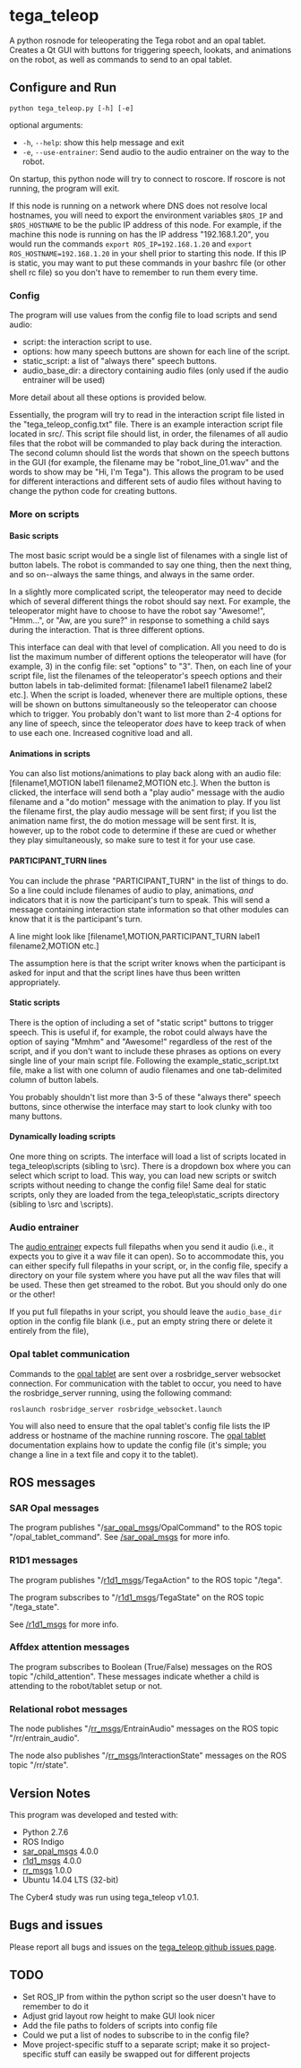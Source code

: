 # tega\_teleop

A python rosnode for teleoperating the Tega robot and an opal tablet. Creates a
Qt GUI with buttons for triggering speech, lookats, and animations on the
robot, as well as commands to send to an opal tablet.

## Configure and Run

`python tega_teleop.py [-h] [-e]`

optional arguments:

- `-h`, `--help`: show this help message and exit
- `-e`, `--use-entrainer`: Send audio to the audio entrainer on the way to the
  robot.

On startup, this python node will try to connect to roscore. If roscore is not
running, the program will exit.

If this node is running on a network where DNS does not resolve local
hostnames, you will need to export the environment variables `$ROS_IP` and
`$ROS_HOSTNAME` to be the public IP address of this node. For example, if the
machine this node is running on has the IP address "192.168.1.20", you would
run the commands `export ROS_IP=192.168.1.20` and `export
ROS_HOSTNAME=192.168.1.20` in your shell prior to starting this node. If this
IP is static, you may want to put these commands in your bashrc file (or other
shell rc file)  so you don't have to remember to run them every time.

### Config

The program will use values from the config file to load scripts and send audio:

- script: the interaction script to use.
- options: how many speech buttons are shown for each line of the script.
- static_script: a list of "always there" speech buttons.
- audio_base_dir: a directory containing audio files (only used if the audio
  entrainer will be used)

More detail about all these options is provided below.

Essentially, the program will try to read in the interaction script file listed
in the "tega\_teleop\_config.txt" file. There is an example interaction script
file located in src/. This script file should list, in order, the filenames of
all audio files that the robot will be commanded to play back during the
interaction. The second column should list the words that shown on the speech
buttons in the GUI (for example, the filename may be "robot\_line\_01.wav" and
the words to show may be "Hi, I'm Tega"). This allows the program to be used
for different interactions and different sets of audio files without having to
change the python code for creating buttons.


### More on scripts

#### Basic scripts

The most basic script would be a single list of filenames with a single list of
button labels. The robot is commanded to say one thing, then the next thing,
and so on--always the same things, and always in the same order.

In a slightly more complicated script, the teleoperator may need to decide
which of several different things the robot should say next. For example, the
teleoperator might have to choose to have the robot say "Awesome!", "Hmm...",
or "Aw, are you sure?" in response to something a child says during the
interaction. That is three different options.

This interface can deal with that level of complication. All you need to do is
list the maximum number of different options the teleoperator will have (for
example, 3) in the config file: set "options" to "3". Then, on each line of
your script file, list the filenames of the teleoperator's speech options and
their button labels in tab-delimited format: \[filename1 label1 filename2
label2 etc.\]. When the script is loaded, whenever there are multiple options,
these will be shown on buttons simultaneously so the teleoperator can choose
which to trigger. You probably don't want to list more than 2-4 options for any
line of speech, since the teleoperator *does* have to keep track of when to use
each one. Increased cognitive load and all.

#### Animations in scripts

You can also list motions/animations to play back along with an audio file:
\[filename1,MOTION label1 filename2,MOTION etc.\]. When the button is clicked,
the interface will send both a "play audio" message with the audio filename and
a "do motion" message with the animation to play. If you list the filename
first, the play audio message will be sent first; if you list the animation
name first, the do motion message will be sent first. It is, however, up to the
robot code to determine if these are cued or whether they play simultaneously,
so make sure to test it for your use case.

#### PARTICIPANT\_TURN lines

You can include the phrase "PARTICIPANT_TURN" in the list of things to do. So a
line could include filenames of audio to play, animations, *and* indicators
that it is now the participant's turn to speak. This will send a message
containing interaction state information so that other modules can know that it
is the participant's turn.

A line might look like \[filename1,MOTION,PARTICIPANT_TURN label1
filename2,MOTION etc.\]

The assumption here is that the script writer knows when the participant is
asked for input and that the script lines have thus been written appropriately.

#### Static scripts

There is the option of including a set of "static script" buttons to trigger
speech. This is useful if, for example, the robot could always have the option
of saying "Mmhm" and "Awesome!" regardless of the rest of the script, and if
you don't want to include these phrases as options on every single line of your
main script file. Following the example\_static\_script.txt file, make a list
with one column of audio filenames and one tab-delimited column of button
labels.

You probably shouldn't list more than 3-5 of these "always there" speech
buttons, since otherwise the interface may start to look clunky with too many
buttons.

#### Dynamically loading scripts

One more thing on scripts. The interface will load a list of scripts located in
tega\_teleop\scripts (sibling to \src). There is a dropdown box where you can
select which script to load. This way, you can load new scripts or switch
scripts without needing to change the config file! Same deal for static
scripts, only they are loaded from the tega\_teleop\static\_scripts directory
(sibling to \src and \scripts).

### Audio entrainer

The [audio entrainer](https://github.com/mitmedialab/rr_audio_entrainer)
expects full filepaths when you send it audio (i.e., it expects you to give it
a wav file it can open). So to accommodate this, you can either specify full
filepaths in your script, or, in the config file, specify a directory on your
file system where you have put all the wav files that will be used. These then
get streamed to the robot. But you should only do one or the other!

If you put full filepaths in your script, you should leave the `audio_base_dir`
option in the config file blank (i.e., put an empty string there or delete it
entirely from the file),

### Opal tablet communication

Commands to the [opal tablet](https://github.com/mitmedialab/SAR-opal-base) are
sent over a rosbridge\_server websocket connection. For communication with the
tablet to occur, you need to have the rosbridge\_server running, using the
following command:

`roslaunch rosbridge_server rosbridge_websocket.launch`

You will also need to ensure that the opal tablet's config file lists the IP
address or hostname of the machine running roscore. The [opal
tablet](https://github.com/mitmedialab/SAR-opal-base) documentation explains
how to update the config file (it's simple; you change a line in a text file
and copy it to the tablet).

## ROS messages

### SAR Opal messages

The program publishes
"/[sar\_opal\_msgs](https://github.com/mitmedialab/sar_opal_msgs
"/sar_opal_msgs")/OpalCommand" to the ROS topic "/opal\_tablet\_command". See
[/sar\_opal\_msgs](https://github.com/mitmedialab/sar_opal_msgs
"/sar_opal_msgs") for more info.

### R1D1 messages

The program publishes "/[r1d1\_msgs](https://github.com/mitmedialab/r1d1_msgs
"/r1d1_msgs")/TegaAction" to the ROS topic "/tega".

The program subscribes to
"/[r1d1\_msgs](https://github.com/mitmedialab/r1d1_msgs
"/r1d1_msgs")/TegaState" on the ROS topic "/tega\_state".

See [/r1d1\_msgs](https://github.com/mitmedialab/r1d1_msgs "/r1d1_msgs") for
more info.

### Affdex attention messages

The program subscribes to Boolean (True/False) messages on the ROS topic
"/child\_attention". These messages indicate whether a child is attending to
the robot/tablet setup or not.

### Relational robot messages

The node publishes
"/[rr_msgs](https://github.com/mitmedialab/rr_msgs)/EntrainAudio" messages on
the ROS topic "/rr/entrain_audio".

The node also publishes
"/[rr_msgs](https://github.com/mitmedialab/rr_msgs)/InteractionState" messages
on the ROS topic "/rr/state".


## Version Notes

This program was developed and tested with:

- Python 2.7.6
- ROS Indigo
- [sar\_opal\_msgs](https://github.com/mitmedialab/sar_opal_msgs
  "/sar_opal_msgs") 4.0.0
- [r1d1\_msgs](https://github.com/mitmedialab/r1d1_msgs) 4.0.0
- [rr\_msgs](https://github.com/mitmedialab/rr_msgs) 1.0.0
- Ubuntu 14.04 LTS (32-bit)

The Cyber4 study was run using tega\_teleop v1.0.1.

## Bugs and issues

Please report all bugs and issues on the [tega\_teleop github issues
page](https://github.com/mitmedialab/tega_teleop/issues).

## TODO

- Set ROS\_IP from within the python script so the user doesn't have to
  remember to do it
- Adjust grid layout row height to make GUI look nicer
- Add the file paths to folders of scripts into config file
- Could we put a list of nodes to subscribe to in the config file?
- Move project-specific stuff to a separate script; make it so project-specific
  stuff can easily be swapped out for different projects

